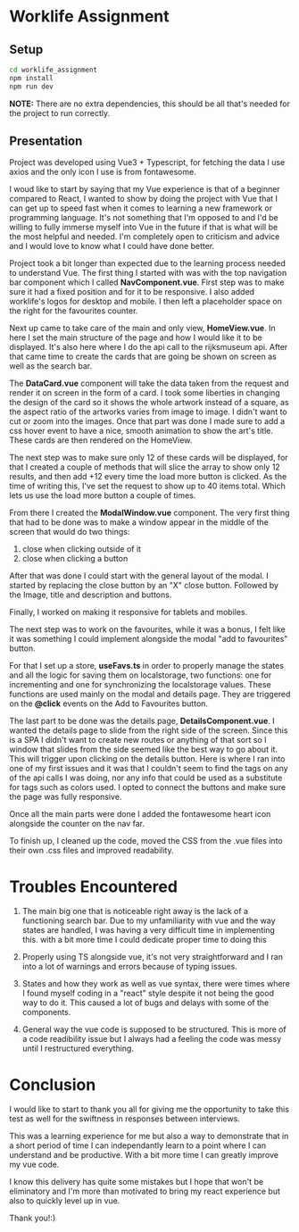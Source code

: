 # Worklife Assignment

## Setup

```bash
cd worklife_assignment
npm install
npm run dev
```

**NOTE:** There are no extra dependencies, this should be all that's needed for the project to run correctly.

## Presentation

Project was developed using Vue3 + Typescript, for fetching the data I use axios and the only icon I use is from fontawesome.

I woud like to start by saying that my Vue experience is that of a beginner compared to React, I wanted to show by doing the project with Vue that I can get up to speed fast when it comes to learning a new framework or programming language. It's not something that I'm opposed to and I'd be willing to fully immerse myself into Vue in the future if that is what will be the most helpful and needed. I'm completely open to criticism and advice and I would love to know what I could have done better.

Project took a bit longer than expected due to the learning process needed to understand Vue. The first thing I started with was with the top navigation bar component which I called **NavComponent.vue**. First step was to make sure it had a fixed position and for it to be responsive. I also added worklife's logos for desktop and mobile. I then left a placeholder space on the right for the favourites counter.

Next up came to take care of the main and only view, **HomeView.vue**. In here I set the main structure of the page and how I would like it to be displayed. It's also here where I do the api call to the rijksmuseum api. After that came time to create the cards that are going be shown on screen as well as the search bar.

The **DataCard.vue** component will take the data taken from the request and render it on screen in the form of a card. I took some liberties in changing the design of the card so it shows the whole artwork instead of a square, as the aspect ratio of the artworks varies from image to image. I didn't want to cut or zoom into the images. Once that part was done I made sure to add a css hover event to have a nice, smooth animation to show the art's title. These cards are then rendered on the HomeView. 

The next step was to make sure only 12 of these cards will be displayed, for that I created a couple of methods that will slice the array to show only 12 results, and then add +12 every time the load more button is clicked. As the time of writing this, I've set the request to show up to 40 items total. Which lets us use the load more button a couple of times.

From there I created the **ModalWindow.vue** component. The very first thing that had to be done was to make a window appear in the middle of the screen that would do two things:

1. close when clicking outside of it
2. close when clicking a button

After that was done I could start with the general layout of the modal. I started by replacing the close button by an "X" close button. Followed by the Image, title and description and buttons.

Finally, I worked on making it responsive for tablets and mobiles.

The next step was to work on the favourites, while it was a bonus, I felt like it was something I could implement alongside the modal "add to favourites" button.

For that I set up a store, **useFavs.ts** in order to properly manage the states and all the logic for saving them on localstorage, two functions: one for incrementing and one for synchronizing the localstorage values. These functions are used mainly on the modal and details page. They are triggered on the **@click** events on the Add to Favourites button.

The last part to be done was the details page, **DetailsComponent.vue**. I wanted the details page to slide from the right side of the screen. Since this is a SPA I didn't want to create new routes or anything of that sort so I window that slides from the side seemed like the best way to go about it. This will trigger upon clicking on the details button. Here is where I ran into one of my first issues and it was that I couldn't seem to find the tags on any of the api calls I was doing, nor any info that could be used as a substitute for tags such as colors used. I opted to connect the buttons and make sure the page was fully responsive.

Once all the main parts were done I added the fontawesome heart icon alongside the counter on the nav far.

To finish up, I cleaned up the code, moved the CSS from the .vue files into their own .css files and improved readability.

# Troubles Encountered

1. The main big one that is noticeable right away is the lack of a functioning search bar. Due to my unfamiliarity with vue and the way states are handled, I was having a very difficult time in implementing this. with a bit more time I could dedicate proper time to doing this

2. Properly using TS alongside vue, it's not very straightforward and I ran into a lot of warnings and errors because of typing issues.

3. States and how they work as well as vue syntax, there were times where I found myself coding in a "react" style despite it not being the good way to do it. This caused a lot of bugs and delays with some of the components.

4. General way the vue code is supposed to be structured. This is more of a code readibility issue but I always had a feeling the code was messy until I restructured everything.

# Conclusion

I would like to start to thank you all for giving me the opportunity to take this test as well for the swiftness in responses between interviews.

This was a learning experience for me but also a way to demonstrate that in a short period of time I can independantly learn to a point where I can understand and be productive. With a bit more time I can greatly improve my vue code. 

I know this delivery has quite some mistakes but I hope that won't be eliminatory and I'm more than motivated to bring my react experience but also to quickly level up in vue.

Thank you!:)













